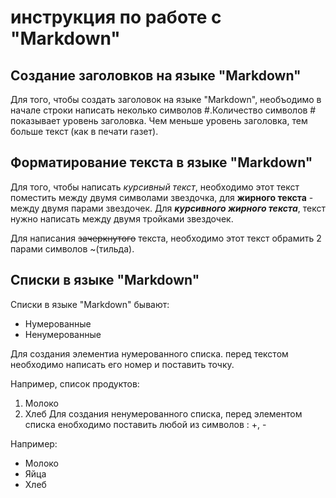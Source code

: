 # инструкция по работе с "Markdown"

## Создание заголовков на языке "Markdown"
Для того, чтобы создать заголовок на языке "Markdown", необъодимо в начале строки написать неколько символов #.Количество символов # показывает уровень заголовка. Чем меньше уровень заголовка, тем больше текст (как в печати газет).

## Форматирование текста в языке "Markdown"
Для того, чтобы написать *курсивный текст*, необходимо  этот текст поместить между двумя символами звездочка, для **жирного текста** - между двумя парами звездочек. Для ***курсивного жирного текста***, текст нужно написать между двумя тройками звездочек.

Для написания ~~зачеркнутого~~ текста, необходимо этот текст обрамить 2 парами символов ~(тильда).

Списки в языке "Markdown"
--------------------------
Списки в языке "Markdown" бывают:
+ Нумерованные
+ Ненумерованные

Для создания элементиа нумерованного списка. перед текстом необходимо написать его номер и поставить точку. 

Например, список продуктов:
1. Молоко
2. Хлеб
Для создания ненумерованного списка, перед элементом списка енобходимо поставить любой из символов : +, -

Например:
+ Молоко
+ Яйца
+ Хлеб
